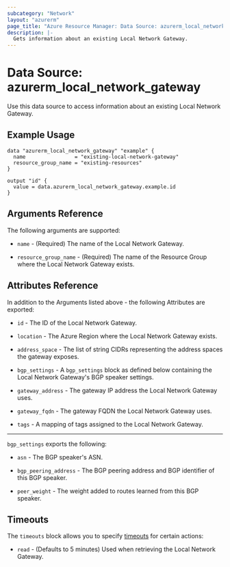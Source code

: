 ```yaml
---
subcategory: "Network"
layout: "azurerm"
page_title: "Azure Resource Manager: Data Source: azurerm_local_network_gateway"
description: |-
  Gets information about an existing Local Network Gateway.
---
```


# Data Source: azurerm_local_network_gateway

Use this data source to access information about an existing Local Network Gateway.

## Example Usage

```hcl
data "azurerm_local_network_gateway" "example" {
  name                = "existing-local-network-gateway"
  resource_group_name = "existing-resources"
}

output "id" {
  value = data.azurerm_local_network_gateway.example.id
}
```

## Arguments Reference

The following arguments are supported:

* `name` - (Required) The name of the Local Network Gateway.

* `resource_group_name` - (Required) The name of the Resource Group where the Local Network Gateway exists.

## Attributes Reference

In addition to the Arguments listed above - the following Attributes are exported:

* `id` - The ID of the Local Network Gateway.

* `location` - The Azure Region where the Local Network Gateway exists.

* `address_space` - The list of string CIDRs representing the address spaces the gateway exposes.

* `bgp_settings` - A `bgp_settings` block as defined below containing the Local Network Gateway's BGP speaker settings.

* `gateway_address` - The gateway IP address the Local Network Gateway uses.

* `gateway_fqdn` - The gateway FQDN the Local Network Gateway uses.

* `tags` - A mapping of tags assigned to the Local Network Gateway.

---

`bgp_settings` exports the following:

* `asn` - The BGP speaker's ASN.

* `bgp_peering_address` - The BGP peering address and BGP identifier of this BGP speaker.

* `peer_weight` - The weight added to routes learned from this BGP speaker.

## Timeouts

The `timeouts` block allows you to specify [timeouts](https://www.terraform.io/docs/configuration/resources.html#timeouts) for certain actions:

* `read` - (Defaults to 5 minutes) Used when retrieving the Local Network Gateway.